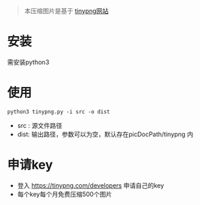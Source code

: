 > 本压缩图片是基于 [tinypng网站](https://tinypng.com/developers)

# 安装
需安装python3

# 使用
```
python3 tinypng.py -i src -o dist
```
- src : 源文件路径
- dist: 输出路径，参数可以为空，默认存在picDocPath/tinypng 内

# 申请key
- 登入 https://tinypng.com/developers 申请自己的key
- 每个key每个月免费压缩500个图片



